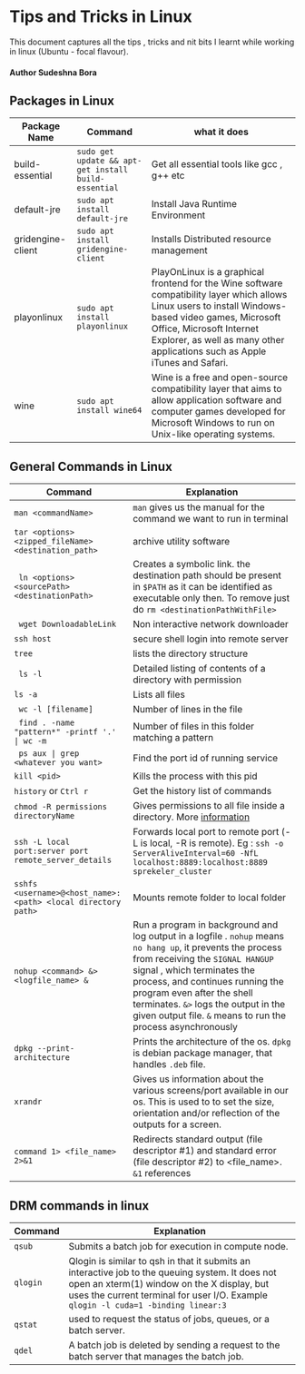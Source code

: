 # Tips and Tricks in Linux

This document captures all the tips , tricks and nit bits I learnt while working in linux (Ubuntu - focal flavour).

#### Author Sudeshna Bora

## Packages in Linux 

| Package Name | Command | what it does |
| ------------ | ------- | ------------ |
| build-essential | ``` sudo get update && apt-get install build-essential ``` | Get all essential tools like gcc , g++ etc | 
| default-jre |``` sudo apt install default-jre ``` | Install Java Runtime Environment |
| gridengine-client| ``` sudo apt install gridengine-client ``` | Installs Distributed resource management |
| playonlinux | ```sudo apt install playonlinux``` | PlayOnLinux is a graphical frontend for the Wine software compatibility layer which allows Linux users to install Windows-based video games, Microsoft Office, Microsoft Internet Explorer, as well as many other applications such as Apple iTunes and Safari. |
| wine | ```sudo apt install wine64 ``` | Wine is a free and open-source compatibility layer that aims to allow application software and computer games developed for Microsoft Windows to run on Unix-like operating systems. |

## General Commands in Linux 
| Command | Explanation |
| ------- | ----------- |
|```man <commandName> ``` | ```man``` gives us the manual for the command we want to run in terminal |
| ``` tar <options> <zipped_fileName> <destination_path> ``` | archive utility software |
|``` ln <options> <sourcePath> <destinationPath>```| Creates a symbolic link. the destination path should be present in ```$PATH``` as it can be identified as executable only then. To remove just do ```rm <destinationPathWithFile>```|
|``` wget DownloadableLink```| Non interactive network downloader|
|``` ssh host ``` |secure shell login into remote server|
|``` tree ``` | lists the directory structure |
|``` ls -l``` | Detailed listing of contents of a directory with permission|
|``` ls -a ```| Lists all files |
|``` wc -l [filename]```| Number of lines in the file | 
|``` find . -name "pattern*" -printf '.' \| wc -m``` | Number of files in this folder matching a pattern |
|``` ps aux \| grep <whatever you want>```| Find the port id of running service|
|```kill <pid>```| Kills the process with this pid|
|```history``` or ```Ctrl r```| Get the history list of commands|
|```chmod -R permissions directoryName```| Gives permissions to all file inside a directory. More [information](https://github.com/SudeshnaBora/Knowledge-Bucket/blob/main/Linux/ListingAndPermission.md#GivingPermission)|
|```ssh -L local port:server port remote_server_details``` | Forwards local port to remote port (-L is local, -R is remote). Eg : ```ssh -o ServerAliveInterval=60 -NfL localhost:8889:localhost:8889 sprekeler_cluster```| 
|```sshfs <username>@<host_name>:<path> <local directory path>``` | Mounts remote folder to local folder |
|```nohup <command> &> <logfile_name> &```| Run a program in background and log output in a logfile . ```nohup``` means ```no hang up```, it prevents the process from receiving the   ```SIGNAL HANGUP``` signal , which terminates the process, and continues running the program even after the shell terminates. ```&>``` logs the output in the given output file.  ```&``` means to run the process asynchronously |
|```dpkg --print-architecture```| Prints the architecture of the os. ```dpkg``` is debian package manager, that handles ```.deb``` file. |
|```xrandr```| Gives us information about the various screens/port available in our os. This is used to to set the size, orientation and/or reflection of the outputs for a screen. |
|```command 1> <file_name> 2>&1```| Redirects standard output (file descriptor #1) and standard error (file descriptor #2) to <file_name>. ```&1``` references |

## DRM commands in linux

| Command | Explanation |
| ------- | ----------- |
| ```qsub``` | Submits a batch job for execution in compute node.  |
| ```qlogin``` |  Qlogin is similar to qsh in that it submits an interactive job to the queuing  system.  It does  not open an xterm(1) window on the X display, but uses the current terminal for user I/O. Example ```qlogin -l cuda=1 -binding linear:3```|
| ```qstat``` | used to request the status of jobs, queues, or a batch  server. |
| ```qdel``` |  A  batch  job  is  deleted by sending a request to the batch server that manages the batch job. |



